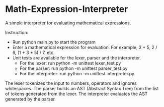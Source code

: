 # Math-Expression-Interpreter

A simple interpreter for evaluating mathematical expressions.

Instruction:
- Run python main.py to start the program
- Enter a mathematical expression for evaluation. For example, 3 + 5, 2 / 6, (1 + 3 * 5) / 7, etc.
- Unit tests are available for the lexer, parser and the interpreter.
  + For the lexer: run python -m unittest lexer_test.py
  + For the parser: run python -m unittest parser_test.py
  + For the interpreter: run python -m unittest interpreter.py

The lexer tokenizes the input to numbers, operators and ignores whitespaces. The parser builds an AST (Abstract Syntax Tree) from the list of tokens generated from the lexer. The interpreter evaluates the AST generated by the parser. 

